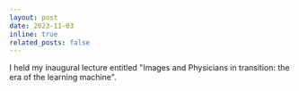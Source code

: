 ```yaml
---
layout: post
date: 2023-11-03
inline: true
related_posts: false
---
```


I held my inaugural lecture entitled "Images and Physicians in transition: the era of the learning machine".
